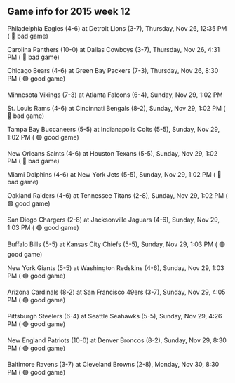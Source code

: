 ## Game info for 2015 week 12
Philadelphia Eagles (4-6) at Detroit Lions (3-7), Thursday, Nov 26, 12:35 PM (	:red_circle: bad game)



Carolina Panthers (10-0) at Dallas Cowboys (3-7), Thursday, Nov 26, 4:31 PM (	:red_circle: bad game)



Chicago Bears (4-6) at Green Bay Packers (7-3), Thursday, Nov 26, 8:30 PM (	:green_circle: good game)



Minnesota Vikings (7-3) at Atlanta Falcons (6-4), Sunday, Nov 29, 1:02 PM

St. Louis Rams (4-6) at Cincinnati Bengals (8-2), Sunday, Nov 29, 1:02 PM (	:red_circle: bad game)

Tampa Bay Buccaneers (5-5) at Indianapolis Colts (5-5), Sunday, Nov 29, 1:02 PM (	:green_circle: good game)

New Orleans Saints (4-6) at Houston Texans (5-5), Sunday, Nov 29, 1:02 PM (	:red_circle: bad game)

Miami Dolphins (4-6) at New York Jets (5-5), Sunday, Nov 29, 1:02 PM (	:red_circle: bad game)

Oakland Raiders (4-6) at Tennessee Titans (2-8), Sunday, Nov 29, 1:02 PM (	:green_circle: good game)

San Diego Chargers (2-8) at Jacksonville Jaguars (4-6), Sunday, Nov 29, 1:03 PM (	:green_circle: good game)

Buffalo Bills (5-5) at Kansas City Chiefs (5-5), Sunday, Nov 29, 1:03 PM (	:green_circle: good game)

New York Giants (5-5) at Washington Redskins (4-6), Sunday, Nov 29, 1:03 PM (	:green_circle: good game)



Arizona Cardinals (8-2) at San Francisco 49ers (3-7), Sunday, Nov 29, 4:05 PM (	:green_circle: good game)

Pittsburgh Steelers (6-4) at Seattle Seahawks (5-5), Sunday, Nov 29, 4:26 PM (	:green_circle: good game)



New England Patriots (10-0) at Denver Broncos (8-2), Sunday, Nov 29, 8:30 PM (	:green_circle: good game)



Baltimore Ravens (3-7) at Cleveland Browns (2-8), Monday, Nov 30, 8:30 PM (	:green_circle: good game)

